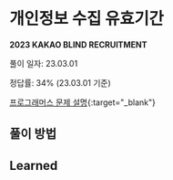 # 개인정보 수집 유효기간

**2023 KAKAO BLIND RECRUITMENT**

풀이 일자: 23.03.01

정답률: 34% (23.03.01 기준)

[프로그래머스 문제 설명](https://school.programmers.co.kr/learn/courses/30/lessons/150370){:target="_blank"}


## 풀이 방법



## Learned
